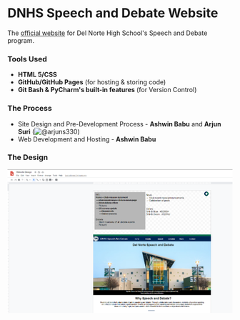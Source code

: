 # DNHS Speech and Debate Website
The [official website](https://ashwinbabu888.github.io/Speech-and-Debate-Website/) for Del Norte High School's Speech and Debate program.

### Tools Used
- **HTML 5/CSS**
- **GitHub/GitHub Pages** (for hosting & storing code)
- **Git Bash & PyCharm's built-in features** (for Version Control)

### The Process
- Site Design and Pre-Development Process - **Ashwin Babu** and **Arjun Suri** (![@arjuns330](https://github.com/arjuns330))
- Web Development and Hosting - **Ashwin Babu**

### The Design
![Site Design](img/site-design.PNG)
